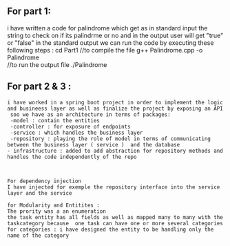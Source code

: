 ## For part 1:
 i have written a code for palindrome which get as in standard input the string to check on if its palindrme or no 
 and in the output user will get "true" or "false" in the standard output 
 we can run the code by executing these following steps : 
 cd Part1
 //to compile the file 
 g++ Palindrome.cpp -o Palindrome  
 //to run the output file 
 ./Palindrome



## For part 2  & 3 :
    i have worked in a spring boot project in order to implement the logic and busineess layer as well as finalize the project by exposing an API
     soo we have as an architecture in terms of packages: 
     -model : contain the entities
     -controller : for exposure of endpoints 
     -service : which handles the business layer 
     -repository : playing the role of model in terms of communicating between the business layer ( service )  and the database 
    - infrastructure : added to add abstraction for repository methods and handles the code independently of the repo 



    For dependency injection 
    I have injected for exemple the repository interface into the service layer and the service

    for Modularity and Entitites : 
    The prority was a an enumeration
    the task entity has all fields as well as mapped many to many with the taskcategory because  one task can have one or more several categories 
    for categories : i have designed the entity to be handling only the name of the category
